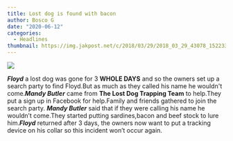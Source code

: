 ```yaml
---
title: Lost dog is found with bacon
author: Bosco G
date: "2020-06-12"
categories: 
  - Headlines
thumbnail: https://img.jakpost.net/c/2018/03/29/2018_03_29_43078_1522330427._large.jpg
---
```


![](https://img.jakpost.net/c/2018/03/29/2018_03_29_43078_1522330427._large.jpg)

***Floyd*** a lost dog was gone for 3 **WHOLE DAYS** and so the owners set up a search party to find Floyd.But as much as they called his name he wouldn't come.***Mandy Butler*** came from **The Lost Dog Trapping Team** to help.They put a sign up in Facebook for help.Family and friends gathered to join the search party. ***Mandy Butler*** said that if they were calling his name he wouldn’t come.They started putting sardines,bacon and beef stock to lure him.***Floyd*** returned after 3 days, the owners now want to put a tracking device on his collar so this incident won’t occur again.                                                                                                                                                                                    

